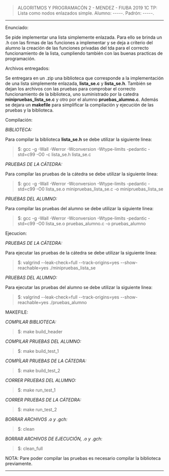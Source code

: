 >ALGORITMOS Y PROGRAMACÓN 2 - MENDEZ - FIUBA 2019 1C
TP: Lista como nodos enlazados simple.
Alumno: -----.
Padrón: -----.

***

Enunciado:

Se pide implementar una lista simplemente enlazada. Para ello se brinda un .h con las firmas de las funciones a 
implementar y se deja a criterio del alumno la creación de las funciones privadas del tda para el correcto 
funcionamiento de la lista, cumpliendo también con las buenas practicas de programación.

Archivos entregados:

Se entregara en un .zip una biblioteca que corresponde a la implementación de una lista simplemente enlazada,
**lista_se.c** y **lista_se.h**.  También se dejan los archivos con las pruebas para comprobar el correcto 
funcionamiento de la biblioteca, uno suministrado por la catedra **minipruebas_lista_se.c** y otro por el 
alumno **pruebas_alumno.c**. Además se dejara un **makefile** para simplificar la compilación y ejecución
de las pruebas y la biblioteca.

Compilación:

*BIBLIOTECA:*

Para compilar la biblioteca **lista_se.h** se debe utilizar la siguiente linea:

>$: gcc -g -Wall -Werror -Wconversion -Wtype-limits -pedantic -std=c99 -O0 -c lista_se.h lista_se.c

*PRUEBAS DE LA CÁTEDRA:*

Para compilar las pruebas de la cátedra se debe utilizar la siguiente linea:

>$: gcc -g -Wall -Werror -Wconversion -Wtype-limits -pedantic -std=c99 -O0 lista_se.o minipruebas_lista_se.c -o minipruebas_lista_se

*PRUEBAS DEL ALUMNO:*

Para compilar las pruebas del alumno se debe utilizar la siguiente linea:

>$: gcc -g -Wall -Werror -Wconversion -Wtype-limits -pedantic -std=c99 -O0 lista_se.o pruebas_alumno.c -o pruebas_alumno

Ejecucion:

*PRUEBAS DE LA CÁTEDRA:*

Para ejecutar las pruebas de la cátedra se debe utilizar la siguiente linea:
>$: valgrind --leak-check=full --track-origins=yes --show-reachable=yes ./minipruebas_lista_se

*PRUEBAS DEL ALUMNO:*

Para ejecutar las pruebas del alumno se debe utilizar la siguiente linea:
>$: valgrind --leak-check=full --track-origins=yes --show-reachable=yes ./pruebas_alumno

MAKEFILE:

*COMPILAR BIBLIOTECA:*

>$: make build_header

*COMPILAR PRUEBAS DEL ALUMNO:*

>$: make build_test_1

*COMPÍLAR PRUEBAS DE LA CÁTEDRA:*

>$: make build_test_2

*CORRER PRUEBAS DEL ALUMNO:*

>$: make run_test_1

*CORRER PRUEBAS DE LA CÁTEDRA:*

>$: make run_test_2

*BORRAR ARCHIVOS .o y .gch:*

>$: clean

*BORRAR ARCHIVOS DE EJECUCIÓN, .o y .gch:*

>$: clean_full

NOTA: Pare poder compilar las pruebas es necesario compilar la biblioteca previamente.

***

